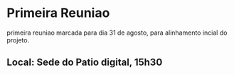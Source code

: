 # Primeira Reuniao 
primeira reuniao marcada para dia 31 de agosto, para alinhamento incial do projeto.

## Local: Sede do Patio digital, 15h30

